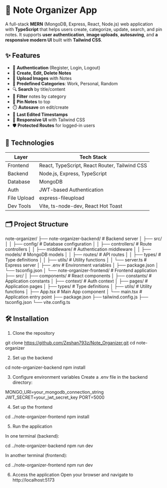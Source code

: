 # 📝 Note Organizer App

A full-stack **MERN** (MongoDB, Express, React, Node.js) web application with **TypeScript** that helps users create, categorize, update, search, and pin notes. It supports **user authentication**, **image uploads**, **autosaving**, and **a responsive modern UI** built with **Tailwind CSS**.



## ✨ Features

- 🔐 **Authentication** (Register, Login, Logout)
- 📝 **Create, Edit, Delete Notes**
- 📸 **Upload Images** with Notes
- 📁 **Predefined Categories**: Work, Personal, Random
- 🔍 **Search** by title/content
- 🧾 **Filter** notes by category
- 📌 **Pin Notes** to top
- ⏱️ **Autosave** on edit/create
- 📆 **Last Edited Timestamps**
- 🎨 **Responsive UI** with Tailwind CSS
- 🛡️ **Protected Routes** for logged-in users

## 🧪 Technologies

| Layer      | Tech Stack                                       |
|------------|--------------------------------------------------|
| Frontend   | React, TypeScript, React Router, Tailwind CSS    |
| Backend    | Node.js, Express, TypeScript                     |
| Database   | MongoDB                                          |
| Auth       | JWT-based Authentication                         |
| File Upload| express-fileupload                               |
| Dev Tools  | Vite, ts-node-dev, React Hot Toast               |

## 🗂️ Project Structure

note-organizer/
├── note-organizer-backend/       # Backend server
│   ├── src/
│   │   ├── config/               # Database configuration
│   │   ├── controllers/          # Route controllers
│   │   ├── middleware/           # Authentication middleware
│   │   ├── models/               # MongoDB models
│   │   ├── routes/               # API routes
│   │   ├── types/                # Type definitions
│   │   ├── utils/                # Utility functions
│   │   └── server.ts             # Express server
│   ├── .env                      # Environment variables
│   ├── package.json
│   └── tsconfig.json
│
└── note-organizer-frontend/      # Frontend application
    ├── src/
    │   ├── components/           # React components
    │   ├── constants/            # Application constants
    │   ├── context/              # Auth context
    │   ├── pages/                # Application pages
    │   ├── types/                # Type definitions
    │   ├── utils/                # Utility functions
    │   ├── App.tsx               # Main App component
    │   └── main.tsx              # Application entry point
    ├── package.json
    ├── tailwind.config.js
    ├── tsconfig.json
    └── vite.config.ts


## 🛠️ Installation
1. Clone the repository

git clone https://github.com/Zeshan793z/Note_Organizer.git
cd note-organizer

2. Set up the backend

cd note-organizer-backend
npm install

3. Configure environment variables
Create a .env file in the backend directory:

MONGO_URI=your_mongodb_connection_string
JWT_SECRET=your_jwt_secret_key
PORT=5000

4. Set up the frontend

cd ../note-organizer-frontend
npm install

5. Run the application

In one terminal (backend):

cd ../note-organizer-backend
npm run dev

In another terminal (frontend):

cd ../note-organizer-frontend
npm run dev

6. Access the application
Open your browser and navigate to http://localhost:5173


